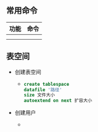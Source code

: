 ## 常用命令

| 功能 | 命令 |
| ---- | ---- |
|      |      |
|      |      |

## 表空间

- 创建表空间

  - ```sql
    create tablespace 
    datafile '路径' 
    size 文件大小 
    autoextend on next 扩容大小
    ```

- 创建用户

  - 